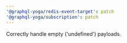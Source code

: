 ```yaml
---
'@graphql-yoga/redis-event-target': patch
'@graphql-yoga/subscription': patch
---
```


Correctly handle empty ('undefined') payloads.
